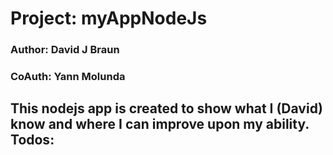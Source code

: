 # Project: myAppNodeJs
### Author: David J Braun
### CoAuth: Yann Molunda
This nodejs app is created to show what I (David) know and where I can improve upon my ability.
Todos: 
-